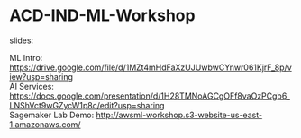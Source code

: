 # ACD-IND-ML-Workshop

slides:

ML Intro: https://drive.google.com/file/d/1MZt4mHdFaXzUJUwbwCYnwr061KjrF_8p/view?usp=sharing \
AI Services: https://docs.google.com/presentation/d/1H28TMNoAGCgOFf8vaOzPCgb6_LNShVct9wGZycW1p8c/edit?usp=sharing \
Sagemaker Lab Demo: http://awsml-workshop.s3-website-us-east-1.amazonaws.com/
